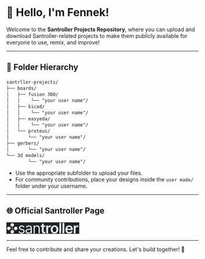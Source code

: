 # 🦊 Hello, I'm Fennek!

Welcome to the **Santroller Projects Repository**, where you can upload and download Santroller-related projects to make them publicly available for everyone to use, remix, and improve!

---

## 📁 Folder Hierarchy

```
santrller-projects/
├── boards/
│   ├── fusion 360/
│   │    └── "your user name"/
│   ├── kicad/
│   │    └── "your user name"/
│   ├── easyeda/
│   │    └── "your user name"/
│   └── proteus/
│       └── "your user name"/
├── gerbers/
│       └── "your user name"/
└── 3d models/
        └── "your user name"/
```

- Use the appropriate subfolder to upload your files.
- For community contributions, place your designs inside the `user made/` folder under your username.

---

## 🌐 Official Santroller Page

<a href="https://santroller.com">
  <img src="santroller_logo.png" alt="Santroller" height="30"/>
</a>


---

Feel free to contribute and share your creations. Let's build together! 🚀
